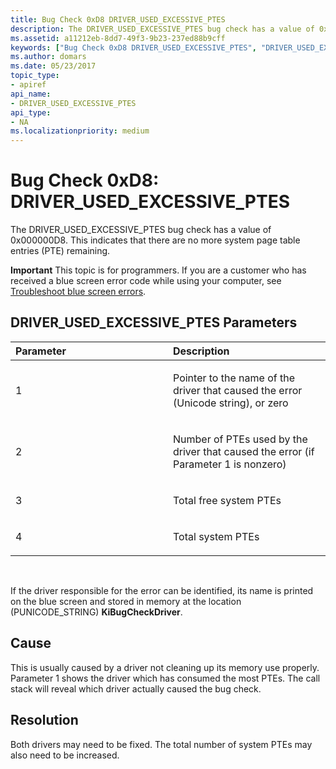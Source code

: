 ```yaml
---
title: Bug Check 0xD8 DRIVER_USED_EXCESSIVE_PTES
description: The DRIVER_USED_EXCESSIVE_PTES bug check has a value of 0x000000D8. This indicates that there are no more system page table entries (PTE) remaining.
ms.assetid: a11212eb-8dd7-49f3-9b23-237ed88b9cff
keywords: ["Bug Check 0xD8 DRIVER_USED_EXCESSIVE_PTES", "DRIVER_USED_EXCESSIVE_PTES"]
ms.author: domars
ms.date: 05/23/2017
topic_type:
- apiref
api_name:
- DRIVER_USED_EXCESSIVE_PTES
api_type:
- NA
ms.localizationpriority: medium
---
```


# Bug Check 0xD8: DRIVER\_USED\_EXCESSIVE\_PTES


The DRIVER\_USED\_EXCESSIVE\_PTES bug check has a value of 0x000000D8. This indicates that there are no more system page table entries (PTE) remaining.

**Important** This topic is for programmers. If you are a customer who has received a blue screen error code while using your computer, see [Troubleshoot blue screen errors](https://windows.microsoft.com/windows-10/troubleshoot-blue-screen-errors).

## DRIVER\_USED\_EXCESSIVE\_PTES Parameters


<table>
<colgroup>
<col width="50%" />
<col width="50%" />
</colgroup>
<thead>
<tr class="header">
<th align="left">Parameter</th>
<th align="left">Description</th>
</tr>
</thead>
<tbody>
<tr class="odd">
<td align="left"><p>1</p></td>
<td align="left"><p>Pointer to the name of the driver that caused the error (Unicode string), or zero</p></td>
</tr>
<tr class="even">
<td align="left"><p>2</p></td>
<td align="left"><p>Number of PTEs used by the driver that caused the error (if Parameter 1 is nonzero)</p></td>
</tr>
<tr class="odd">
<td align="left"><p>3</p></td>
<td align="left"><p>Total free system PTEs</p></td>
</tr>
<tr class="even">
<td align="left"><p>4</p></td>
<td align="left"><p>Total system PTEs</p></td>
</tr>
</tbody>
</table>

 

If the driver responsible for the error can be identified, its name is printed on the blue screen and stored in memory at the location (PUNICODE\_STRING) **KiBugCheckDriver**.

Cause
-----

This is usually caused by a driver not cleaning up its memory use properly. Parameter 1 shows the driver which has consumed the most PTEs. The call stack will reveal which driver actually caused the bug check.

Resolution
----------

Both drivers may need to be fixed. The total number of system PTEs may also need to be increased.

 

 




